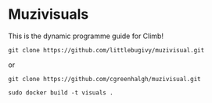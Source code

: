 # Muzivisuals

This is the dynamic programme guide for Climb!

```
git clone https://github.com/littlebugivy/muzivisual.git
```
or
```
git clone https://github.com/cgreenhalgh/muzivisual.git
```
```
sudo docker build -t visuals .
```


